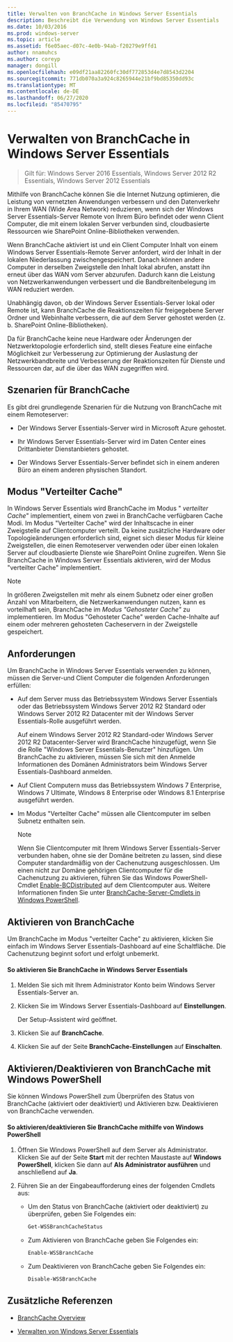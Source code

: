 ```yaml
---
title: Verwalten von BranchCache in Windows Server Essentials
description: Beschreibt die Verwendung von Windows Server Essentials
ms.date: 10/03/2016
ms.prod: windows-server
ms.topic: article
ms.assetid: f6e05aec-d07c-4e0b-94ab-f20279e9ffd1
author: nnamuhcs
ms.author: coreyp
manager: dongill
ms.openlocfilehash: e09df21aa82260fc30df772853d4e7d8543d2204
ms.sourcegitcommit: 771db070a3a924c8265944e21bf9bd85350dd93c
ms.translationtype: MT
ms.contentlocale: de-DE
ms.lasthandoff: 06/27/2020
ms.locfileid: "85470795"
---
```

# <a name="manage-branchcache-in-windows-server-essentials"></a>Verwalten von BranchCache in Windows Server Essentials

>Gilt für: Windows Server 2016 Essentials, Windows Server 2012 R2 Essentials, Windows Server 2012 Essentials

Mithilfe von BranchCache können Sie die Internet Nutzung optimieren, die Leistung von vernetzten Anwendungen verbessern und den Datenverkehr in Ihrem WAN (Wide Area Network) reduzieren, wenn sich der Windows Server Essentials-Server Remote von Ihrem Büro befindet oder wenn Client Computer, die mit einem lokalen Server verbunden sind, cloudbasierte Ressourcen wie SharePoint Online-Bibliotheken verwenden.

 Wenn BranchCache aktiviert ist und ein Client Computer Inhalt von einem Windows Server Essentials-Remote Server anfordert, wird der Inhalt in der lokalen Niederlassung zwischengespeichert. Danach können andere Computer in derselben Zweigstelle den Inhalt lokal abrufen, anstatt ihn erneut über das WAN vom Server abzurufen. Dadurch kann die Leistung von Netzwerkanwendungen verbessert und die Bandbreitenbelegung im WAN reduziert werden.

 Unabhängig davon, ob der Windows Server Essentials-Server lokal oder Remote ist, kann BranchCache die Reaktionszeiten für freigegebene Server Ordner und Webinhalte verbessern, die auf dem Server gehostet werden (z. b. SharePoint Online-Bibliotheken).

 Da für BranchCache keine neue Hardware oder Änderungen der Netzwerktopologie erforderlich sind, stellt dieses Feature eine einfache Möglichkeit zur Verbesserung zur Optimierung der Auslastung der Netzwerkbandbreite und Verbesserung der Reaktionszeiten für Dienste und Ressourcen dar, auf die über das WAN zugegriffen wird.

## <a name="branchcache-scenarios"></a>Szenarien für BranchCache
 Es gibt drei grundlegende Szenarien für die Nutzung von BranchCache mit einem Remoteserver:

-   Der Windows Server Essentials-Server wird in Microsoft Azure gehostet.

-   Ihr Windows Server Essentials-Server wird im Daten Center eines Drittanbieter Dienstanbieters gehostet.

-   Der Windows Server Essentials-Server befindet sich in einem anderen Büro an einem anderen physischen Standort.

## <a name="distributed-cache-mode"></a>Modus "Verteilter Cache"
 In Windows Server Essentials wird BranchCache im Modus " *verteilter Cache*" implementiert, einem von zwei in BranchCache verfügbaren Cache Modi. Im Modus "Verteilter Cache" wird der Inhaltscache in einer Zweigstelle auf Clientcomputer verteilt. Da keine zusätzliche Hardware oder Topologieänderungen erforderlich sind, eignet sich dieser Modus für kleine Zweigstellen, die einen Remoteserver verwenden oder über einen lokalen Server auf cloudbasierte Dienste wie SharePoint Online zugreifen. Wenn Sie BranchCache in Windows Server Essentials aktivieren, wird der Modus "verteilter Cache" implementiert.

> [!NOTE]
>  In größeren Zweigstellen mit mehr als einem Subnetz oder einer großen Anzahl von Mitarbeitern, die Netzwerkanwendungen nutzen, kann es vorteilhaft sein, BranchCache im *Modus "Gehosteter Cache"* zu implementieren. Im Modus "Gehosteter Cache" werden Cache-Inhalte auf einem oder mehreren gehosteten Cacheservern in der Zweigstelle gespeichert.

## <a name="requirements"></a>Anforderungen
 Um BranchCache in Windows Server Essentials verwenden zu können, müssen die Server-und Client Computer die folgenden Anforderungen erfüllen:

-   Auf dem Server muss das Betriebssystem Windows Server Essentials oder das Betriebssystem Windows Server 2012 R2 Standard oder Windows Server 2012 R2 Datacenter mit der Windows Server Essentials-Rolle ausgeführt werden.

     Auf einem Windows Server 2012 R2 Standard-oder Windows Server 2012 R2 Datacenter-Server wird BranchCache hinzugefügt, wenn Sie die Rolle "Windows Server Essentials-Benutzer" hinzufügen. Um BranchCache zu aktivieren, müssen Sie sich mit den Anmelde Informationen des Domänen Administrators beim Windows Server Essentials-Dashboard anmelden.

-   Auf Client Computern muss das Betriebssystem Windows 7 Enterprise, Windows 7 Ultimate, Windows 8 Enterprise oder Windows 8.1 Enterprise ausgeführt werden.

-   Im Modus "Verteilter Cache" müssen alle Clientcomputer im selben Subnetz enthalten sein.

    > [!NOTE]
    >  Wenn Sie Clientcomputer mit Ihrem Windows Server Essentials-Server verbunden haben, ohne sie der Domäne beitreten zu lassen, sind diese Computer standardmäßig von der Cachenutzung ausgeschlossen. Um einen nicht zur Domäne gehörigen Clientcomputer für die Cachenutzung zu aktivieren, führen Sie das Windows PowerShell-Cmdlet [Enable-BCDistributed](https://technet.microsoft.com/library/hh848398.aspx) auf dem Clientcomputer aus. Weitere Informationen finden Sie unter [BranchCache-Server-Cmdlets in Windows PowerShell](https://technet.microsoft.com/library/hh848392.aspx).


## <a name="turn-branchcache-on"></a>Aktivieren von BranchCache
 Um BranchCache im Modus "verteilter Cache" zu aktivieren, klicken Sie einfach im Windows Server Essentials-Dashboard auf eine Schaltfläche. Die Cachenutzung beginnt sofort und erfolgt unbemerkt.

#### <a name="to-turn-on-branchcache-in-windows-server-essentials"></a>So aktivieren Sie BranchCache in Windows Server Essentials

1.  Melden Sie sich mit Ihrem Administrator Konto beim Windows Server Essentials-Server an.

2.  Klicken Sie im Windows Server Essentials-Dashboard auf **Einstellungen**.

     Der Setup-Assistent wird geöffnet.

3.  Klicken Sie auf **BranchCache**.

4.  Klicken Sie auf der Seite **BranchCache-Einstellungen** auf **Einschalten**.

## <a name="use-windows-powershell-to-turn-branchcache-on-or-off"></a>Aktivieren/Deaktivieren von BranchCache mit Windows PowerShell
 Sie können Windows PowerShell zum Überprüfen des Status von BranchCache (aktiviert oder deaktiviert) und Aktivieren bzw. Deaktivieren von BranchCache verwenden.

#### <a name="to-turn-branchcache-on-or-off-using-windows-powershell"></a>So aktivieren/deaktivieren Sie BranchCache mithilfe von Windows PowerShell

1.  Öffnen Sie Windows PowerShell auf dem Server als Administrator. Klicken Sie auf der Seite **Start** mit der rechten Maustaste auf **Windows PowerShell**, klicken Sie dann auf **Als Administrator ausführen** und anschließend auf **Ja**.

2.  Führen Sie an der Eingabeaufforderung eines der folgenden Cmdlets aus:

    -   Um den Status von BranchCache (aktiviert oder deaktiviert) zu überprüfen, geben Sie Folgendes ein:

        ```powershell
        Get-WSSBranchCacheStatus
        ```

    -   Zum Aktivieren von BranchCache geben Sie Folgendes ein:

        ```powershell
        Enable-WSSBranchCache
        ```

    -   Zum Deaktivieren von BranchCache geben Sie Folgendes ein:

        ```powershell
        Disable-WSSBranchCache
        ```

## <a name="additional-references"></a>Zusätzliche Referenzen

-   [BranchCache Overview](https://technet.microsoft.com/library/hh831696.aspx)

-   [Verwalten von Windows Server Essentials](Manage-Windows-Server-Essentials.md)
